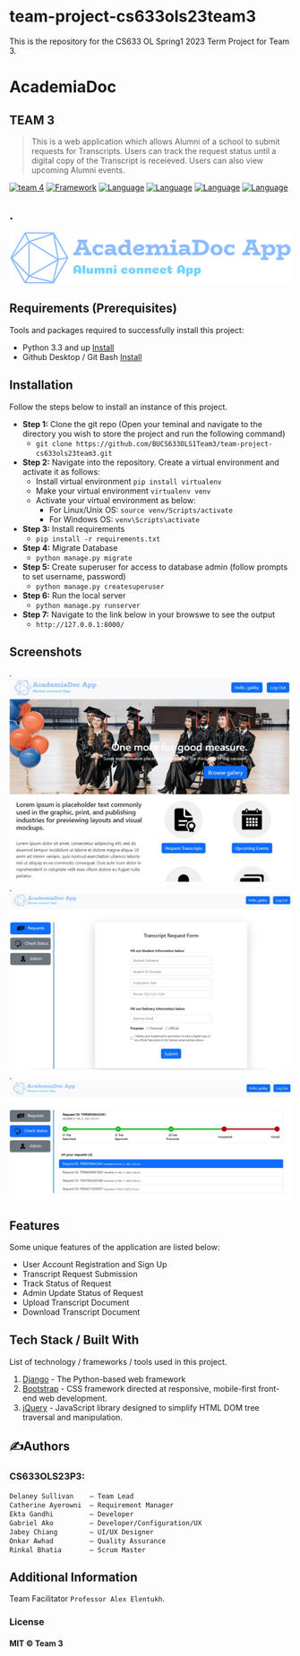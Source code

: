 # team-project-cs633ols23team3

This is the repository for the CS633 OL Spring1 2023 Term Project for Team 3.

# AcademiaDoc

## TEAM 3

> This is a web application which allows Alumni of a school to submit requests for Transcripts. Users can track the request status until a digital copy of the Transcript is receieved. Users can also view upcoming Alumni events.

[![team 4](https://img.shields.io/badge/CS633-TEAM%203-red)](https://github.com/BUMETCS673/team-project-cs673olf22team4)
[![Framework](https://img.shields.io/badge/Framework-Django-yellow)](https://www.djangoproject.com/)
[![Language](https://img.shields.io/badge/Language-Python-brightgreen)](https://www.python.org/)
[![Language](https://img.shields.io/badge/Language-JavaScript-brightgreen)](https://developer.mozilla.org/en-US/docs/Web/JavaScript)
[![Language](https://img.shields.io/badge/Language-CSS-brightgreen)](https://getbootstrap.com/docs/4.0/getting-started/introduction/)
[![Language](https://img.shields.io/badge/Language-HTML-brightgreen)](https://developer.mozilla.org/en-US/docs/Web/HTML)

## .

![Project Logo](static/assets/logobackground.png)

## Requirements (Prerequisites)

Tools and packages required to successfully install this project:

- Python 3.3 and up [Install](https://www.python.org/downloads/)
- Github Desktop / Git Bash [Install](https://git-scm.com/downloads)

## Installation

Follow the steps below to install an instance of this project.

- **Step 1:** Clone the git repo (Open your teminal and navigate to the directory you wish to store the project and run the following command)
  - `git clone https://github.com/BUCS633OLS1Team3/team-project-cs633ols23team3.git`
- **Step 2:** Navigate into the repository. Create a virtual environment and activate it as follows:
  - Install virtual environment `pip install virtualenv`
  - Make your virtual environment `virtualenv venv`
  - Activate your virtual environment as below:
    - For Linux/Unix OS: `source venv/Scripts/activate`
    - For Windows OS: `venv\Scripts\activate`
- **Step 3:** Install requirements
  - `pip install -r requirements.txt`
- **Step 4:** Migrate Database
  - `python manage.py migrate`
- **Step 5:** Create superuser for access to database admin (follow prompts to set username, password)
  - `python manage.py createsuperuser`
- **Step 6:** Run the local server
  - `python manage.py runserver`
- **Step 7:** Navigate to the link below in your browswe to see the output
  - `http://127.0.0.1:8000/`

## Screenshots

.
![App screenshot](static/assets/screenshot1.jpg)
.
![App screenshot](static/assets/screenshot2.jpg)
.
![App screenshot](static/assets/screenshot3.jpg)

## Features

Some unique features of the application are listed below:

- User Account Registration and Sign Up
- Transcript Request Submission
- Track Status of Request
- Admin Update Status of Request
- Upload Transcript Document
- Download Transcript Document

## Tech Stack / Built With

List of technology / frameworks / tools used in this project.

1. [Django](https://www.djangoproject.com/) - The Python-based web framework
2. [Bootstrap](https://getbootstrap.com/) - CSS framework directed at responsive, mobile-first front-end web development.
3. [jQuery](https://jquery.com/) - JavaScript library designed to simplify HTML DOM tree traversal and manipulation.

## ✍Authors

### **CS633OLS23P3:**

    Delaney Sullivan    – Team Lead
    Catherine Ayerowni  – Requirement Manager
    Ekta Gandhi         – Developer
    Gabriel Ako         – Developer/Configuration/UX
    Jabey Chiang        – UI/UX Designer
    Onkar Awhad         – Quality Assurance
    Rinkal Bhatia       – Scrum Master

## Additional Information

Team Facilitator `Professor Alex Elentukh`.

### License

#### MIT © Team 3
